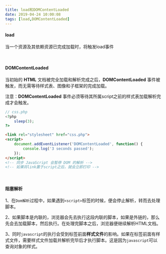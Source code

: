 ```yaml
---
title: load和DOMContentLoaded
date: 2019-04-24 10:00:08
tags: [load,DOMContentLoaded]
---
```


#### load

当一个资源及其依赖资源已完成加载时，将触发load事件

<br/>



#### DOMContentLoaded

当初始的 **HTML** 文档被完全加载和解析完成之后，**DOMContentLoaded** 事件被触发，而无需等待样式表、图像和子框架的完成加载。

注意：**DOMContentLoaded** 事件必须等待其所属script之前的样式表加载解析完成才会触发。

```php
// css.php
<?php
    sleep(3);   
?>
```

```html
<link rel="stylesheet" href="css.php">
<script>
    document.addEventListener('DOMContentLoaded', function() {
        console.log('3 seconds passed');
    });
</script>
<!-- 同步 JavaScript 会暂停 DOM 的解析 -->
<!-- 如果将link置于script之后，就会立即打印 -->
```

<!--more-->

<br/>



#### 阻塞解析

1、在`Dom解析`过程中，如果遇到`<script>`标签的时候，便会停止解析，转而去处理脚本。

2、如果脚本是内联的，浏览器会先去执行这段内联的脚本，如果是外链的，那么先会去加载脚本，然后执行。在处理完脚本之后，浏览器便继续解析HTML文档。

3、同时`javascript`的执行会受到标签前面**样式文件**的影响。如果在标签前面有样式文件，需要样式文件加载并解析完毕后才执行脚本。这是因为`javascript`可以查询对象的样式。

<br/>